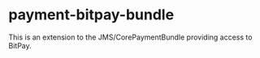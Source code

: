 payment-bitpay-bundle
=====================

This is an extension to the JMS/CorePaymentBundle providing access to BitPay.

